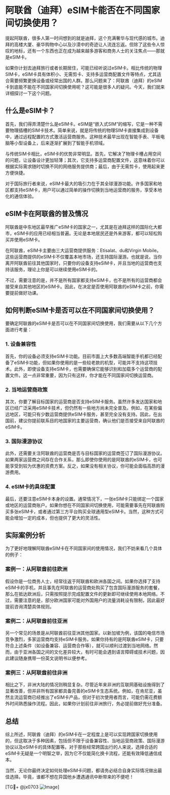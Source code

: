 # 阿联酋（迪拜）eSIM卡能否在不同国家间切换使用？

提起阿联酋，很多人第一时间想到的就是迪拜，这个充满奢华与现代感的城市。迪拜的高楼大厦、豪华购物中心以及沙漠中的奇迹让人流连忘返。但除了这些令人惊叹的地标，还有一个东西也正在成为越来越多游客和商务人士的关注焦点——那就是eSIM卡。

如果你计划去迪拜旅行或者长期居住，可能已经听说过eSIM卡。相比传统的物理SIM卡，eSIM卡具有体积小、无需剪卡、支持多运营商配置文件等特点，尤其适合需要频繁更换设备或经常出国的人群。那么问题来了：阿联酋（迪拜）的eSIM卡到底能不能在不同国家间切换使用呢？这可能是很多人的疑问。今天，我们就来详细探讨一下这个问题。

## 什么是eSIM卡？

首先，我们得弄清楚什么是eSIM卡。eSIM是“嵌入式SIM”的缩写，它是一种不需要物理插槽的SIM卡技术。简单来说，就是将传统的物理SIM卡直接集成到设备中，通过远程配置的方式激活运营商服务。这种技术最早出现在智能手表、平板电脑等小型设备上，后来逐渐扩展到了智能手机领域。

与传统SIM卡相比，eSIM卡的优势非常明显。首先，它解决了物理卡槽占用空间的问题，让设备设计更加轻薄；其次，它支持多运营商配置文件，这意味着你可以根据实际需求随时切换不同的网络服务提供商；最后，由于无需剪卡，使用起来更方便快捷。

对于国际旅行者来说，eSIM卡最大的吸引力在于其全球漫游功能。许多国家和地区都支持eSIM卡，用户可以通过简单的操作切换到当地运营商的服务，享受本地化的通信体验。

## eSIM卡在阿联酋的普及情况

阿联酋是中东地区最早推广eSIM卡的国家之一，尤其是在迪拜这样的国际化大都市，eSIM卡的应用已经相当普遍。无论是本地居民还是外来游客，都可以轻松购买并使用eSIM卡。

在阿联酋，eSIM卡主要由三大运营商提供服务：Etisalat、du和Virgin Mobile。这些运营商提供的eSIM卡不仅覆盖本地市场，还支持国际漫游。也就是说，当你离开阿联酋前往其他国家时，只要你的设备支持eSIM卡，并且当地的运营商也支持该服务，理论上你是可以继续使用eSIM卡的。

不过，需要注意的是，并不是所有国家都支持eSIM卡，也不是所有的运营商都会接受来自其他地区的eSIM卡。因此，在决定是否使用阿联酋的eSIM卡之前，你需要提前做好功课。

## 如何判断eSIM卡是否可以在不同国家间切换使用？

要确定阿联酋的eSIM卡是否可以在不同国家间切换使用，我们需要从以下几个方面进行考量：

### 1. 设备兼容性

首先，你的设备必须支持eSIM卡功能。目前市面上大多数高端智能手机都已经配备了eSIM卡功能，但如果你使用的是一些较老款的机型，可能并不支持这项技术。此外，即使设备支持eSIM卡，也需要确保它能够识别和加载多个运营商的配置文件。这一点非常重要，因为只有这样，你才能在不同国家间切换运营商。

### 2. 当地运营商政策

其次，你要了解目标国家的运营商是否支持eSIM卡服务。虽然许多发达国家和地区已经广泛采用eSIM卡技术，但仍然有一些地方尚未完全普及。例如，在某些偏远地区，可能只有少数运营商提供eSIM卡服务，甚至完全没有支持。因此，在出国前，建议你提前联系目的地国家的主要运营商，确认他们是否接受来自阿联酋的eSIM卡。

### 3. 国际漫游协议

此外，还需要关注阿联酋的运营商是否与目标国家的运营商签订了国际漫游协议。如果两家运营商之间存在合作关系，那么即使你使用的是阿联酋的eSIM卡，也可能享受到较为优惠的资费方案。反之，如果没有相关协议，你可能会面临高昂的漫游费用。

### 4. eSIM卡的具体配置

最后，还要注意eSIM卡本身的设置。通常情况下，一张eSIM卡只能绑定一个国家或地区的运营商账户。如果你想在不同国家间切换使用，可能需要事先在阿联酋购买多张eSIM卡，或者通过第三方平台购买全球通用型eSIM卡。当然，这种方式可能会增加一定的成本，但也提供了更大的灵活性。

## 实际案例分析

为了更好地理解阿联酋eSIM卡在不同国家间的使用情况，我们不妨来看几个具体的例子：

### 案例一：从阿联酋前往欧洲

假设你是一位商务人士，经常往返于阿联酋和欧洲各国之间。如果你选择了支持eSIM卡的手机，并且事先在阿联酋的运营商处购买了包含国际漫游服务的套餐，那么在抵达欧洲后，只需按照提示完成配置文件的更新即可继续使用本地网络。不过，需要注意的是，部分欧洲国家可能对外国用户的流量消耗设有限制，因此最好提前咨询清楚具体规则。

### 案例二：从阿联酋前往亚洲

另一个常见的场景是从阿联酋前往亚洲其他国家。以新加坡为例，该国的电信市场竞争激烈，多家运营商均支持eSIM卡服务。如果你持有的是阿联酋eSIM卡，只要符合上述条件（如设备兼容、运营商合作等），就可以顺利过渡到当地网络。然而，由于亚洲各国之间的文化差异较大，有时可能会遇到语言障碍或技术问题，因此建议随身携带一份英文说明书以便参考。

### 案例三：从阿联酋前往非洲

相比之下，非洲大陆的情况则稍显复杂。尽管近年来非洲的互联网基础设施得到了显著改善，但并非所有国家都具备完善的eSIM卡生态系统。例如，在肯尼亚，虽然主流运营商已经推出了eSIM卡产品，但对于初次使用者而言，可能仍需花费额外时间熟悉操作流程。因此，如果你计划前往非洲旅行，务必提前做好充分准备。

## 总结

综上所述，阿联酋（迪拜）的eSIM卡在一定程度上是可以实现跨国家切换使用的，但这取决于多种因素，包括但不限于设备兼容性、当地运营商政策、国际漫游协议以及eSIM卡的具体配置等。对于那些经常跨国出行的人来说，选择合适的eSIM卡无疑是一个明智之举，因为它不仅能简化换卡流程，还能有效降低通信成本。

当然，无论你最终决定如何处理eSIM卡问题，都请务必结合自身实际情况做出最佳选择。毕竟，谁都不想在异国他乡遭遇通讯中断带来的不便吧！

[TG💪+ @jx0703 ![Image](https://github.com/user-attachments/assets/dbca1d08-cadb-493c-b0ec-ad6f7a83f270)]